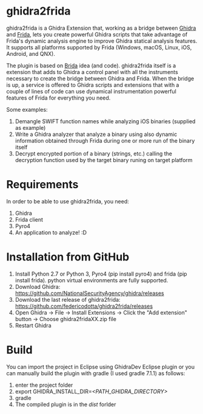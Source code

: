 # ghidra2frida
ghidra2frida is a Ghidra Extension that, working as a bridge between [Ghidra](https://ghidra-sre.org/) and [Frida](https://www.frida.re/), lets you create powerful Ghidra scripts that take advantage of Frida's dynamic analysis engine to improve Ghidra statical analysis features. It supports all platforms supported by Frida (Windows, macOS, Linux, iOS, Android, and QNX).

The plugin is based on [Brida](https://github.com/federicodotta/Brida) idea (and code). ghidra2frida itself is a extension that adds to Ghidra a control panel with all the instruments necessary to create the bridge between Ghidra and Frida. When the bridge is up, a service is offered to Ghidra scripts and extensions that with a couple of lines of code can use dynamical instrumentation powerful features of Frida for everything you need.

Some examples:

1. Demangle SWIFT function names while analyzing iOS binaries (supplied as example)
2. Write a Ghidra analyzer that analyze a binary using also dynamic information obtained through Frida during one or more run of the binary itself
3. Decrypt encrypted portion of a binary (strings, etc.) calling the decryption function used by the target binary runing on target platform

# Requirements
In order to be able to use ghidra2frida, you need:
1.	Ghidra
2.	Frida client
3.	Pyro4
4.	An application to analyze! :D

# Installation from GitHub
1.	Install Python 2.7 or Python 3, Pyro4 (pip install pyro4) and frida (pip install frida). python virtual environments are fully supported.
2.	Download Ghidra: https://github.com/NationalSecurityAgency/ghidra/releases
3.	Download the last release of ghidra2frida: https://github.com/federicodotta/ghidra2frida/releases
4.	Open Ghidra -> File -> Install Extensions -> Click the "Add extension" button -> Choose ghidra2fridaXX.zip file
5.	Restart Ghidra

# Build

You can import the project in Eclipse using GhidraDev Eclipse plugin or you can manually build the plugin with gradle (I used gradle 7.1.1) as follows:
1. enter the project folder
2. export GHIDRA_INSTALL_DIR=*<PATH_GHIDRA_DIRECTORY>*
3. gradle
4. The compiled plugin is in the *dist* forlder
